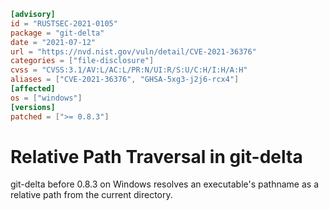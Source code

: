 ```toml
[advisory]
id = "RUSTSEC-2021-0105"
package = "git-delta"
date = "2021-07-12"
url = "https://nvd.nist.gov/vuln/detail/CVE-2021-36376"
categories = ["file-disclosure"]
cvss = "CVSS:3.1/AV:L/AC:L/PR:N/UI:R/S:U/C:H/I:H/A:H"
aliases = ["CVE-2021-36376", "GHSA-5xg3-j2j6-rcx4"]
[affected]
os = ["windows"]
[versions]
patched = [">= 0.8.3"]
```

# Relative Path Traversal in git-delta

git-delta before 0.8.3 on Windows resolves an executable's pathname as a relative path from the current directory.

